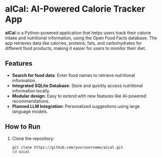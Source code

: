 # aICal: AI-Powered Calorie Tracker App

**aICal** is a Python-powered application that helps users track their calorie intake and nutritional information, using the Open Food Facts database. The app retrieves data like calories, proteins, fats, and carbohydrates for different food products, making it easier for users to monitor their diet.

## Features
- **Search for food data**: Enter food names to retrieve nutritional information.
- **Integrated SQLite Database**: Store and quickly access nutritional information locally.
- **Modular design**: Easy to extend with new features like AI-powered recommendations.
- **Planned LLM Integration**: Personalized suggestions using large language models.

## How to Run
1. Clone the repository:
   ```bash
   git clone https://github.com/yourusername/aical.git
   cd aical
